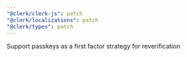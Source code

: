 ```yaml
---
"@clerk/clerk-js": patch
"@clerk/localizations": patch
"@clerk/types": patch
---
```


Support passkeys as a first factor strategy for reverification
